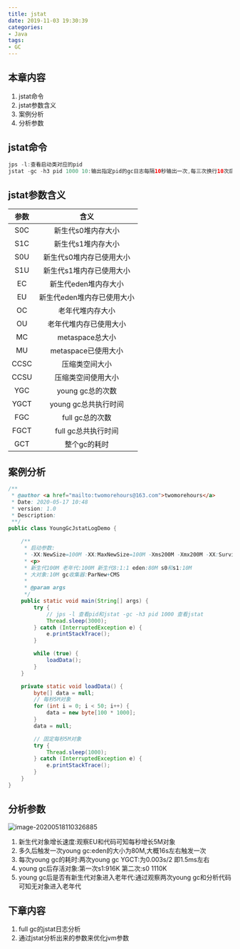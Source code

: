 ```yaml
---
title: jstat
date: 2019-11-03 19:30:39
categories: 
- Java
tags:
- GC
---
```




## 本章内容

1. jstat命令
2. jstat参数含义
3. 案例分析
4. 分析参数



## jstat命令

```java
jps -l:查看启动类对应的pid
jstat -gc -h3 pid 1000 10:输出指定pid的gc日志每隔10秒输出一次,每三次换行10次后终止
```



## jstat参数含义

| 参数 |            含义            |
| :--: | :------------------------: |
| S0C  |     新生代s0堆内存大小     |
| S1C  |     新生代s1堆内存大小     |
| S0U  |  新生代s0堆内存已使用大小  |
| S1U  |  新生代s1堆内存已使用大小  |
|  EC  |    新生代eden堆内存大小    |
|  EU  | 新生代eden堆内存已使用大小 |
|  OC  |      老年代堆内存大小      |
|  OU  |   老年代堆内存已使用大小   |
|  MC  |      metaspace总大小       |
|  MU  |    metaspace已使用大小     |
| CCSC |       压缩类空间大小       |
| CCSU |     压缩类空间使用大小     |
| YGC  |      young gc总的次数      |
| YGCT |    young gc总共执行时间    |
| FGC  |      full gc总的次数       |
| FGCT |    full gc总共执行时间     |
| GCT  |        整个gc的耗时        |



## 案例分析

```java
/**
 * @author <a href="mailto:twomorehours@163.com">twomorehours</a>
 * Date: 2020-05-17 10:48
 * version: 1.0
 * Description:
 **/
public class YoungGcJstatLogDemo {

    /**
     * 启动参数:
     * -XX:NewSize=100M -XX:MaxNewSize=100M -Xms200M -Xmx200M -XX:SurvivorRatio=8 -XX:PretenureSizeThreshold=10M -XX:+UseParNewGC -XX:+UseConcMarkSweepGC -XX:+PrintGCDetails -XX:+PrintGCTimeStamps -Xloggc:gc.log
     * <p>
     * 新生代100M 老年代:100M 新生代8:1:1 eden:80M s0和s1:10M
     * 大对象:10M gc收集器:ParNew+CMS
     *
     * @param args
     */
    public static void main(String[] args) {
        try {
            // jps -l 查看pid和jstat -gc -h3 pid 1000 查看jstat
            Thread.sleep(3000);
        } catch (InterruptedException e) {
            e.printStackTrace();
        }

        while (true) {
            loadData();
        }
    }

    private static void loadData() {
        byte[] data = null;
        // 每秒5M对象
        for (int i = 0; i < 50; i++) {
            data = new byte[100 * 1000];
        }
        data = null;

        // 固定每秒5M对象
        try {
            Thread.sleep(1000);
        } catch (InterruptedException e) {
            e.printStackTrace();
        }
    }
}
```



## 分析参数

![image-20200518110326885](https://note.youdao.com/yws/public/resource/88d580afe4046aad487d0feea3a40407/xmlnote/49E3B285D44243EEBF41499A4038A1A8/9375)

1. 新生代对象增长速度:观察EU和代码可知每秒增长5M对象
2. 多久后触发一次young gc:eden的大小为80M,大概16s左右触发一次
3. 每次young gc的耗时:两次young gc YGCT:为0.003s/2 即1.5ms左右
4. young gc后存活对象:第一次s1:916K  第二次:s0 1110K
5. young gc后是否有新生代对象进入老年代:通过观察两次young gc和分析代码可知无对象进入老年代



## 下章内容

1. full gc的jstat日志分析
2. 通过jstat分析出来的参数来优化jvm参数
